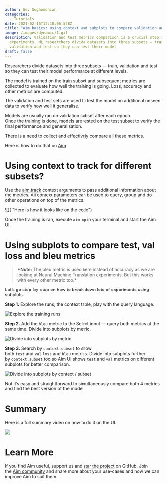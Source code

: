 ```yaml
---
author: Gev Soghomonian
categories:
  - Tutorials
date: 2021-02-16T12:18:06.528Z
title: "Aim basics: using context and subplots to compare validation and test metrics"
image: /images/dynamic/1.gif
description: Validation and test metrics comparison is a crucial step in ML
  experiments. ML researchers divide datasets into three subsets — train,
  validation and test so they can test their model
draft: false
---
```

Researchers divide datasets into three subsets — train, validation and test so they can test their model performance at different levels.

The model is trained on the train subset and subsequent metrics are collected to evaluate how well the training is going. Loss, accuracy and other metrics are computed.

The validation and test sets are used to test the model on additional unseen data to verify how well it generalise.

Models are usually ran on validation subset after each epoch.\
Once the training is done, models are tested on the test subset to verify the final performance and generalisation.

There is a need to collect and effectively compare all these metrics.

Here is how to do that on [Aim](https://github.com/aimhubio/aim)

# Using context to track for different subsets?

Use the [aim.track](https://github.com/aimhubio/aim#track) context arguments to pass additional information about the metrics. All context parameters can be used to query, group and do other operations on top of the metrics.

![](<script src="https://gist.github.com/SGevorg/e08524b3538d3f71d14bf1857a7bc6e9.js"></script> "Here is how it looks like on the code")

Once the training is ran, execute `aim up` in your terminal and start the Aim UI.

# Using subplots to compare test, val loss and bleu metrics

> **\*Note:** The bleu metric is used here instead of accuracy as we are looking at Neural Machine Translation experiments. But this works with every other metric too.*

Let’s go step-by-step on how to break down lots of experiments using subplots.

**Step 1.** Explore the runs, the context table, play with the query language.

![](/images/dynamic/1_tfc_fuc-axk07z3-a7jsmg.gif "Explore the training runs")

**Step 2.** Add the `bleu` metric to the Select input — query both metrics at the same time. Divide into subplots by metric.

![](https://miro.medium.com/max/1400/1*BQK8qGoG3v4KMpssvzC0hw.gif "Divide into subplots by metric")

**Step 3.** Search by `context.subset` to show both `test` and `val` `loss` and `bleu` metrics. Divide into subplots further by `context.subset` too so Aim UI shows `test` and `val` metrics on different subplots for better comparison.

![](https://miro.medium.com/max/1400/1*fSm2PyNwbcBaAoZceq6Qsw.gif "Divide into subplots by context / subset")

Not it’s easy and straightforward to simultaneously compare both 4 metrics and find the best version of the model.

# Summary

Here is a full summary video on how to do it on the UI.

![](https://www.youtube.com/watch?v=DGI8S7SUfEk)

# Learn More

If you find Aim useful, support us and [star the project](https://github.com/aimhubio/aim) on GitHub. Join the [Aim community](https://slack.aimstack.io/) and share more about your use-cases and how we can improve Aim to suit them.